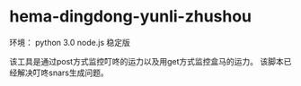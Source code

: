 # hema-dingdong-yunli-zhushou
环境：
python 3.0 
node.js 稳定版

该工具是通过post方式监控叮咚的运力以及用get方式监控盒马的运力。
该脚本已经解决叮咚snars生成问题。
